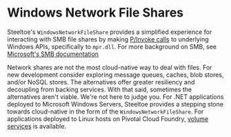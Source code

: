 # Windows Network File Shares

Steeltoe's `WindowsNetworkFileShare` provides a simplified experience for interacting with SMB file shares by making [P/Invoke calls](https://docs.microsoft.com/en-us/cpp/dotnet/how-to-call-native-dlls-from-managed-code-using-pinvoke) to underlying Windows APIs, specifically to `mpr.dll`. For more background on SMB, see [Microsoft's SMB documentation](https://docs.microsoft.com/en-us/windows/desktop/fileio/microsoft-smb-protocol-and-cifs-protocol-overview)

Network shares are not the most cloud-native way to deal with files. For new development consider exploring message queues, caches, blob stores, and/or NoSQL stores. The alternatives offer greater resiliency and decoupling from backing services. With that said, sometimes the alternatives aren't viable. We're not here to judge you. For .NET applications deployed to Microsoft Windows Servers, Steeltoe provides a stepping stone towards cloud-native in the form of the `WindowsNetworkFileShare`. For applications deployed to Linux hosts on Pivotal Cloud Foundry, [volume services](https://docs.pivotal.io/pivotalcf/opsguide/enable-vol-services.html) is available.
